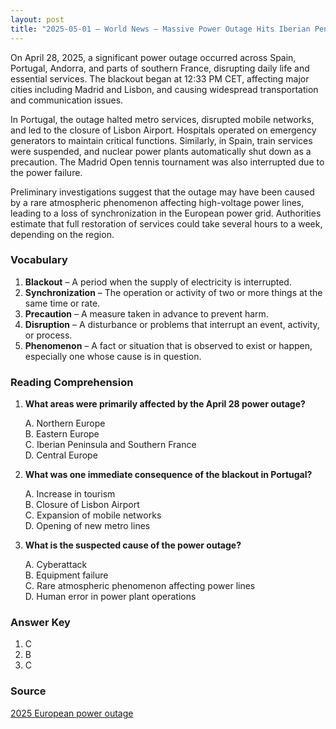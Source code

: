 ```yaml
---
layout: post
title: "2025-05-01 – World News – Massive Power Outage Hits Iberian Peninsula"
---
```


On April 28, 2025, a significant power outage occurred across Spain, Portugal, Andorra, and parts of southern France, disrupting daily life and essential services. The blackout began at 12:33 PM CET, affecting major cities including Madrid and Lisbon, and causing widespread transportation and communication issues.

In Portugal, the outage halted metro services, disrupted mobile networks, and led to the closure of Lisbon Airport. Hospitals operated on emergency generators to maintain critical functions. Similarly, in Spain, train services were suspended, and nuclear power plants automatically shut down as a precaution. The Madrid Open tennis tournament was also interrupted due to the power failure.​

Preliminary investigations suggest that the outage may have been caused by a rare atmospheric phenomenon affecting high-voltage power lines, leading to a loss of synchronization in the European power grid. Authorities estimate that full restoration of services could take several hours to a week, depending on the region.​
<!-- split -->
### Vocabulary

1. **Blackout** – A period when the supply of electricity is interrupted.
2. **Synchronization** – The operation or activity of two or more things at the same time or rate.
3. **Precaution** – A measure taken in advance to prevent harm.
4. **Disruption** – A disturbance or problems that interrupt an event, activity, or process.
5. **Phenomenon** – A fact or situation that is observed to exist or happen, especially one whose cause is in question.​
    
<!-- split -->
### Reading Comprehension

1. **What areas were primarily affected by the April 28 power outage?**
    
    A. Northern Europe  
    B. Eastern Europe  
    C. Iberian Peninsula and Southern France  
    D. Central Europe  
    
3. **What was one immediate consequence of the blackout in Portugal?**
    
    A. Increase in tourism  
    B. Closure of Lisbon Airport  
    C. Expansion of mobile networks  
    D. Opening of new metro lines  
    
5. **What is the suspected cause of the power outage?**
    
    A. Cyberattack  
    B. Equipment failure  
    C. Rare atmospheric phenomenon affecting power lines  
    D. Human error in power plant operations  

<!-- split -->
### Answer Key

1. C
2. B
3. C

<!-- split -->
### Source

[2025 European power outage](https://en.wikipedia.org/wiki/2025_European_power_outage)
